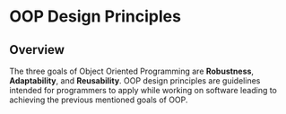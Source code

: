 # OOP Design Principles

## Overview

The three goals of Object Oriented Programming are **Robustness**, **Adaptability**, and **Reusability**. OOP design principles are guidelines intended for programmers to apply while working on software leading to achieving the previous mentioned goals of OOP.


